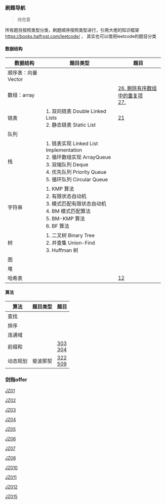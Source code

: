 <head><style type="text/css">h1:first-child {display:none;}</style></head>

### 刷题导航

> 待完善

所有题目按照类型分类，刷题顺序按照类型进行，引用大佬的知识框架 https://books.halfrost.com/leetcode/ ， 其实也可以借用leetcode的题目分类

#### 数据结构

| 数据结构            | 题目类型                                                     | 题目                                                         |
| ------------------- | ------------------------------------------------------------ | ------------------------------------------------------------ |
| 顺序表：向量 Vector |                                                              |                                                              |
| 数组：array         |                                                              | [26. 删除有序数组中的重复项](/docs/coding/leetcode/leetcode/array_26)<br/>[27.]() |
| 链表                | 1. 双向链表 Double Linked Lists<br/>2. 静态链表 Static List  | [21](/docs/coding/leetcode/leetcode/linklist_21) <br/>       |
| 队列                |                                                              |                                                              |
| 栈                  | 1. 链表实现 Linked List Implementation<br/>2. 循环数组实现 ArrayQueue<br/>3. 双端队列 Deque<br/>4. 优先队列 Priority Queue<br/>5. 循环队列 Circular Queue |                                                              |
| 字符串              | 1. KMP 算法<br/>2. 有限状态自动机<br/>3. 模式匹配有限状态自动机<br/>4. BM 模式匹配算法<br/>5. BM-KMP 算法<br/>6. BF 算法 |                                                              |
| 树                  | 1. 二叉树 Binary Tree<br/>2. 并查集 Union-Find<br/>3. Huffman 树 |                                                              |
| 图                  |                                                              |                                                              |
| 堆                  |                                                              |                                                              |
| 哈希表              |                                                              | [12](/docs/coding/leetcode/leetcode/hash_12) <br/>           |

#### 算法

| 算法     | 题目类型 | 题目                                                         |
| -------- | -------- | ------------------------------------------------------------ |
| 查找     |          |                                                              |
| 排序     |          |                                                              |
| 连通域   |          |                                                              |
| 前缀和   |          | [303](/docs/coding/leetcode/leetcode/presum_303) <br/>[304](/docs/coding/leetcode/leetcode/presum_304) <br/> |
| 动态规划 | 斐波那契 | [322](/docs/coding/leetcode/leetcode/dp_322) <br/>[509](/docs/coding/leetcode/leetcode/dp_509) <br/> |

### 剑指offer

[JZ01](/docs/coding/leetcode/jz/jz_01)

[JZ02](/docs/coding/leetcode/jz/jz_02)

[JZ03](/docs/coding/leetcode/jz/jz_04)

[JZ04](/docs/coding/leetcode/jz/jz_04)

[JZ05](/docs/coding/leetcode/jz/jz_05)

[JZ06](/docs/coding/leetcode/jz/jz_06)

[JZ07](/docs/coding/leetcode/jz/jz_07)

[JZ08](/docs/coding/leetcode/jz/jz_08)

[JZ010](/docs/coding/leetcode/jz/jz_010)

[JZ011](/docs/coding/leetcode/jz/jz_011)

[JZ012](/docs/coding/leetcode/jz/jz_012)

[JZ015](/docs/coding/leetcode/jz/jz_015)

